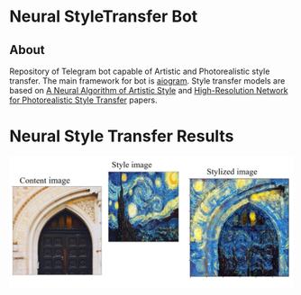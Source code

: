 # Neural StyleTransfer Bot
## About
Repository of Telegram bot capable of Artistic and Photorealistic style transfer. The main framework for bot is [aiogram](https://docs.aiogram.dev/en/latest/index.html). Style transfer models are based on [A Neural Algorithm of Artistic Style](https://arxiv.org/abs/1508.06576) and [High-Resolution Network for Photorealistic Style Transfer](https://arxiv.org/abs/1904.11617) papers.

# Neural Style Transfer Results

![](https://github.com/amansyayf/PhotorealisticStyleTransfer/blob/0daed0f8b208912cd5755308a951681986513106/images/Art%20style%20transfer.png)
